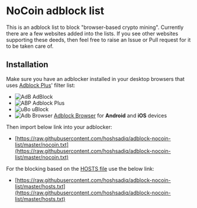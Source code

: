 # NoCoin adblock list
This is an adblock list to block "browser-based crypto mining".
Currently there are a few websites added into the lists. If you see other websites supporting these deeds, then feel free to raise an Issue or Pull request for it to be taken care of.

## Installation
Make sure you have an adblocker installed in your desktop browsers that uses [Adblock Plus](https://adblockplus.org/)' filter list:
* ![AdB](https://i.imgur.com/3KbyifF.png) AdBlock
* ![ABP](https://i.imgur.com/kPRCfhu.png) Adblock Plus
* ![uBo](https://i.imgur.com/PSFuzKb.png) uBlock
* ![Adb Browser](https://i.imgur.com/6pkmjA0.png) [Adblock Browser](https://adblockbrowser.org/) for **Android** and **iOS** devices

Then import below link into your adblocker:
- [https://raw.githubusercontent.com/hoshsadiq/adblock-nocoin-list/master/nocoin.txt](https://raw.githubusercontent.com/hoshsadiq/adblock-nocoin-list/master/nocoin.txt)

For the blocking based on the [HOSTS file](https://en.wikipedia.org/wiki/Hosts_(file)) use the below link:
- [https://raw.githubusercontent.com/hoshsadiq/adblock-nocoin-list/master/hosts.txt](https://raw.githubusercontent.com/hoshsadiq/adblock-nocoin-list/master/hosts.txt)
